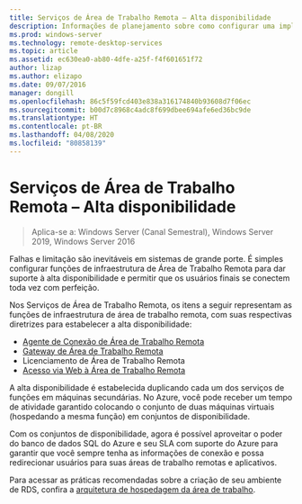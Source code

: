 ```yaml
---
title: Serviços de Área de Trabalho Remota – Alta disponibilidade
description: Informações de planejamento sobre como configurar uma implantação de RDS altamente disponível.
ms.prod: windows-server
ms.technology: remote-desktop-services
ms.topic: article
ms.assetid: ec630ea0-ab80-4dfe-a25f-f4f601651f72
author: lizap
ms.author: elizapo
ms.date: 09/07/2016
manager: dongill
ms.openlocfilehash: 86c5f59fcd403e838a316174840b93608d7f06ec
ms.sourcegitcommit: b00d7c8968c4adc8f699dbee694afe6ed36bc9de
ms.translationtype: HT
ms.contentlocale: pt-BR
ms.lasthandoff: 04/08/2020
ms.locfileid: "80858139"
---
```

# <a name="remote-desktop-services---high-availability"></a>Serviços de Área de Trabalho Remota – Alta disponibilidade

>Aplica-se a: Windows Server (Canal Semestral), Windows Server 2019, Windows Server 2016

Falhas e limitação são inevitáveis em sistemas de grande porte. É simples configurar funções de infraestrutura de Área de Trabalho Remota para dar suporte à alta disponibilidade e permitir que os usuários finais se conectem toda vez com perfeição.

Nos Serviços de Área de Trabalho Remota, os itens a seguir representam as funções de infraestrutura de área de trabalho remota, com suas respectivas diretrizes para estabelecer a alta disponibilidade:
- [Agente de Conexão de Área de Trabalho Remota](Deploy-a-Remote-Desktop-Connection-Broker-cluster.md)
- [Gateway de Área de Trabalho Remota](Deploy-a-RD-Web-Access-and-Gateway-farm.md)
- Licenciamento de Área de Trabalho Remota
- [Acesso via Web à Área de Trabalho Remota](Deploy-a-RD-Web-Access-and-Gateway-farm.md)

A alta disponibilidade é estabelecida duplicando cada um dos serviços de funções em máquinas secundárias. No Azure, você pode receber um tempo de atividade garantido colocando o conjunto de duas máquinas virtuais (hospedando a mesma função) em conjuntos de disponibilidade.

Com os conjuntos de disponibilidade, agora é possível aproveitar o poder do banco de dados SQL do Azure e seu SLA com suporte do Azure para garantir que você sempre tenha as informações de conexão e possa redirecionar usuários para suas áreas de trabalho remotas e aplicativos.

Para acessar as práticas recomendadas sobre a criação de seu ambiente de RDS, confira a [arquitetura de hospedagem da área de trabalho](desktop-hosting-reference-architecture.md).